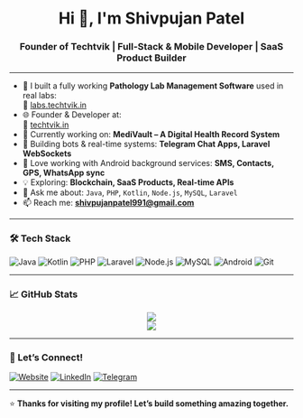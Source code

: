 <h1 align="center">Hi 👋, I'm Shivpujan Patel</h1>
<h3 align="center">Founder of Techtvik | Full-Stack & Mobile Developer | SaaS Product Builder</h3>

---

- 🧪 I built a fully working **Pathology Lab Management Software** used in real labs:  
  🔗 [labs.techtvik.in](https://labs.techtvik.in)
- 🌐 Founder & Developer at:  
  🔗 [techtvik.in](https://techtvik.in)
- 🔭 Currently working on: **MediVault – A Digital Health Record System**
- 🤖 Building bots & real-time systems: **Telegram Chat Apps, Laravel WebSockets**
- 📱 Love working with Android background services: **SMS, Contacts, GPS, WhatsApp sync**
- 💡 Exploring: **Blockchain, SaaS Products, Real-time APIs**
- 💬 Ask me about: `Java`, `PHP`, `Kotlin`, `Node.js`, `MySQL`, `Laravel`
- 📫 Reach me: **shivpujanpatel991@gmail.com**

---

### 🛠️ Tech Stack

![Java](https://img.shields.io/badge/Java-%23ED8B00.svg?style=flat&logo=java&logoColor=white)
![Kotlin](https://img.shields.io/badge/Kotlin-%230095D5.svg?style=flat&logo=kotlin&logoColor=white)
![PHP](https://img.shields.io/badge/PHP-%23777BB4.svg?style=flat&logo=php&logoColor=white)
![Laravel](https://img.shields.io/badge/Laravel-%23FF2D20.svg?style=flat&logo=laravel&logoColor=white)
![Node.js](https://img.shields.io/badge/Node.js-%2343853D.svg?style=flat&logo=node.js&logoColor=white)
![MySQL](https://img.shields.io/badge/MySQL-%2300f.svg?style=flat&logo=mysql&logoColor=white)
![Android](https://img.shields.io/badge/Android-%233DDC84.svg?style=flat&logo=android&logoColor=white)
![Git](https://img.shields.io/badge/Git-%23F05033.svg?style=flat&logo=git&logoColor=white)

---

### 📈 GitHub Stats

<p align="center">
  <img src="https://github-readme-stats.vercel.app/api?username=shivpujanpatelofficial&show_icons=true&theme=radical" />
  <br />
  <img src="https://github-readme-stats.vercel.app/api/top-langs/?username=shivpujanpatelofficial&layout=compact&theme=radical" />
</p>

---

### 🔗 Let’s Connect!

[![Website](https://img.shields.io/badge/Website-techtvik.in-blue?style=flat&logo=google-chrome)](https://techtvik.in)
[![LinkedIn](https://img.shields.io/badge/LinkedIn-blue?style=flat&logo=linkedin&logoColor=white)](https://linkedin.com/in/your-link)
[![Telegram](https://img.shields.io/badge/Telegram-2CA5E0?style=flat&logo=telegram&logoColor=white)](https://t.me/yourusername)

---

⭐ **Thanks for visiting my profile! Let’s build something amazing together.**
